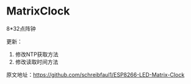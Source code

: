 # MatrixClock
8*32点阵钟

更新：
1. 修改NTP获取方法
2. 修改读取时间方法

原文地址：https://github.com/schreibfaul1/ESP8266-LED-Matrix-Clock
